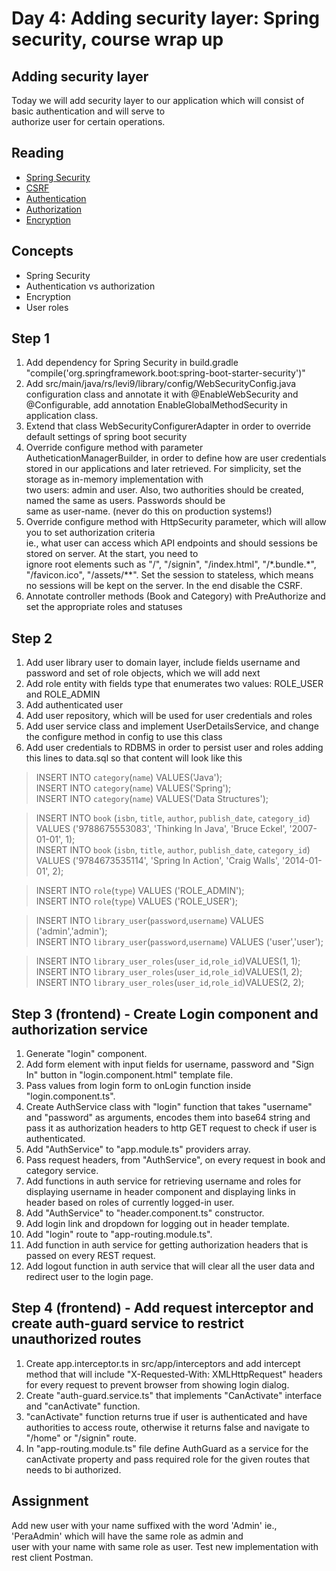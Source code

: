 Day 4: Adding security layer: Spring security, course wrap up 
============================================================= 
  
Adding security layer 
--------------------- 
  
Today we will add security layer to our application which will consist of basic authentication and will serve to  
authorize user for certain operations. 
  
Reading 
------- 
  
* [Spring Security](https://spring.io/guides/tutorials/spring-security-and-angular-js/) 
* [CSRF](https://en.wikipedia.org/wiki/Cross-site_request_forgery) 
* [Authentication](https://en.wikipedia.org/wiki/Authentication) 
* [Authorization](https://en.wikipedia.org/wiki/Authorization) 
* [Encryption](https://www.bu.edu/tech/about/security-resources/bestpractice/auth/) 
  
Concepts 
-------- 
  
* Spring Security 
* Authentication vs authorization 
* Encryption 
* User roles 
  
Step 1 
------ 
  
1. Add dependency for Spring Security in build.gradle "compile('org.springframework.boot:spring-boot-starter-security')"
2. Add src/main/java/rs/levi9/library/config/WebSecurityConfig.java configuration class and annotate it with @EnableWebSecurity and @Configurable, add annotation EnableGlobalMethodSecurity in application class.    
3. Extend that class WebSecurityConfigurerAdapter in order to override default settings of spring boot security    
4. Override configure method with parameter AutheticationManagerBuilder, in order to define how are user credentials  
stored in our applications and later retrieved. For simplicity, set the storage as in-memory implementation with  
two users: admin and user. Also, two authorities should be created, named the same as users. Passwords should be  
same as user-name. (never do this on production systems!)    
5. Override configure method with HttpSecurity parameter, which will allow you to set authorization criteria  
ie., what user can access which API endpoints and should sessions be stored on server. At the start, you need to  
ignore root elements such as "/", "/signin", "/index.html", "/\*.bundle.\*", "/favicon.ico", "/assets/**".
Set the session to stateless, which means no sessions will be kept on the server. In the end disable the CSRF.    
6. Annotate controller methods (Book and Category) with PreAuthorize and set the appropriate roles and statuses

Step 2 
------ 
  
1. Add user library user to domain layer, include fields username and password and set of role objects, which we will add next 
2. Add role entity with fields type that enumerates two values: ROLE_USER and ROLE_ADMIN 
3. Add authenticated user 
3. Add user repository, which will be used for user credentials and roles  
4. Add user service class and implement UserDetailsService, and change the configure method in config to use this class 
5. Add user credentials to RDBMS in order to persist user and roles adding this lines to data.sql so that content will look like this
> INSERT INTO `category`(`name`) VALUES('Java');  
> INSERT INTO `category`(`name`) VALUES('Spring');  
> INSERT INTO `category`(`name`) VALUES('Data Structures');  

> INSERT INTO `book` (`isbn`, `title`, `author`, `publish_date`, `category_id`) VALUES ('9788675553083', 'Thinking In Java', 'Bruce Eckel', '2007-01-01', 1);  
> INSERT INTO `book` (`isbn`, `title`, `author`, `publish_date`, `category_id`) VALUES ('9784673535114', 'Spring In Action', 'Craig Walls', '2014-01-01', 2);  

> INSERT INTO `role`(`type`) VALUES ('ROLE_ADMIN');  
> INSERT INTO `role`(`type`) VALUES ('ROLE_USER');  

> INSERT INTO `library_user`(`password`,`username`) VALUES ('admin','admin');  
> INSERT INTO `library_user`(`password`,`username`) VALUES ('user','user');  

> INSERT INTO `library_user_roles`(`user_id`,`role_id`)VALUES(1, 1);  
> INSERT INTO `library_user_roles`(`user_id`,`role_id`)VALUES(1, 2);  
> INSERT INTO `library_user_roles`(`user_id`,`role_id`)VALUES(2, 2); 
  
Step 3 (frontend) - Create Login component and authorization service
----------------------------------- 
  
1. Generate "login" component.
2. Add form element with input fields for username, password and "Sign In" button in "login.component.html" template file.
3. Pass values from login form to onLogin function inside "login.component.ts".
4. Create AuthService class with "login" function that takes "username" and "password" as arguments, encodes them into base64 string and pass it as authorization headers to http GET request to check if user is authenticated.
5. Add "AuthService" to "app.module.ts" providers array.
6. Pass request headers, from "AuthService", on every request in book and category service.
7. Add functions in auth service for retrieving username and roles for displaying username in header component and displaying links in header based on roles of currently logged-in user.
8. Add "AuthService" to "header.component.ts" constructor.
9. Add login link and dropdown for logging out in header template.
10. Add "login" route to "app-routing.module.ts".
11. Add function in auth service for getting authorization headers that is passed on every REST request.
12. Add logout function in auth service that will clear all the user data and redirect user to the login page.

Step 4 (frontend) - Add  request interceptor and create auth-guard service to restrict unauthorized routes
----------------------------------- 

1. Create app.interceptor.ts in src/app/interceptors and add intercept method that will include "X-Requested-With: XMLHttpRequest" headers for every request to prevent browser from showing login dialog.
2. Create "auth-guard.service.ts" that implements "CanActivate" interface and "canActivate" function.
3. "canActivate" function returns true if user is authenticated and have authorities to access route, otherwise it returns false and navigate to "/home" or "/signin" route.
4. In "app-routing.module.ts" file define AuthGuard as a service for the canActivate property and pass required role for the given routes that needs to bi authorized.

  
Assignment 
---------- 
  
Add new user with your name suffixed with the word 'Admin' ie., 'PeraAdmin' which will have the same role as admin and  
user with your name with same role as user. Test new implementation with rest client Postman. 
